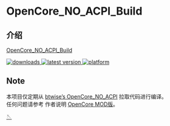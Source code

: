 # OpenCore_NO_ACPI_Build

## 介绍  
[OpenCore_NO_ACPI_Build](https://github.com/wjz304/OpenCore_NO_ACPI_Build)

<!-- downloads -->
<a href="https://github.com/wjz304/OpenCore_NO_ACPI_Build/releases">
<img src="https://img.shields.io/github/downloads/wjz304/OpenCore_NO_ACPI_Build/total.svg?style=flat" alt="downloads"/>
</a>
<!-- version -->
<a href="https://github.com/wjz304/OpenCore_NO_ACPI_Build/releases">
<img src="https://img.shields.io/github/release-pre/wjz304/OpenCore_NO_ACPI_Build.svg?style=flat" alt="latest version"/>
</a>
<!-- platform -->
<a href="https://github.com/wjz304/OpenCore_NO_ACPI_Build">
<img src="https://img.shields.io/badge/platform-macOS-lightgrey.svg?style=flat" alt="platform"/>
</a>

## Note
本项目仅定期从 [btwise’s OpenCore_NO_ACPI](https://gitee.com/btwise/OpenCore_NO_ACPI) 拉取代码进行编译。  
任何问题请参考 作者说明  [OpenCore MOD版](https://bbs.pcbeta.com/viewthread-1838814-1-1.html)。 


[🪡](https://github.com/wjz304/OpenCore_NO_ACPI_Build/issues/1)
